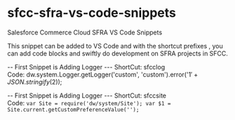 # sfcc-sfra-vs-code-snippets
Salesforce Commerce Cloud SFRA VS Code Snippets

This snippet can be added to VS Code and with the shortcut prefixes , you can add code blocks and swiftly do development on SFRA projects in SFCC.

-- First Snippet is Adding Logger --- 
ShortCut: sfcclog  
Code: dw.system.Logger.getLogger('custom', 'custom').error('$1' + JSON.stringify($2));  


-- First Snippet is Adding Logger --- 
ShortCut: sfccsite  
Code: 
`var Site = require('dw/system/Site');
  var $1 = Site.current.getCustomPreferenceValue(''); `
  
  
